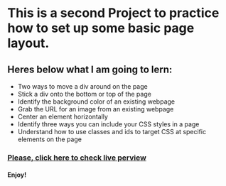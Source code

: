 # This is a second Project to practice how to set up some basic page layout.

## Heres below what I am going to lern:

- Two ways to move a div around on the page
- Stick a div onto the bottom or top of the page
- Identify the background color of an existing webpage
- Grab the URL for an image from an existing webpage
- Center an element horizontally
- Identify three ways you can include your CSS styles in a page
- Understand how to use classes and ids to target CSS at specific elements on the page

### [Please, click here to check live perview](#)

#### Enjoy!
